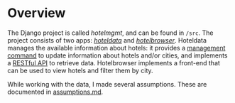 # Overview
The Django project is called _hotelmgmt_, and can be found in `/src`. The project consists of two apps: [_hoteldata_](apps/hoteldata.md) and [_hotelbrowser_](apps/hotelbrowser.md). Hoteldata manages the available information about hotels: it provides a [management command](commands.md) to update information about hotels and/or cities, and implements a [RESTful API](endpoints.md) to retrieve data. Hotelbrowser implements a front-end that can be used to view hotels and filter them by city.

While working with the data, I made several assumptions. These are documented in [assumptions.md](assumptions.md).
